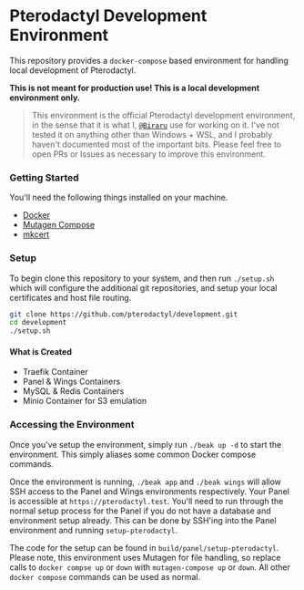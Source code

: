 # Pterodactyl Development Environment
This repository provides a `docker-compose` based environment for handling local development of Pterodactyl.

**This is not meant for production use! This is a local development environment only.**

> This environment is the official Pterodactyl development environment, in the sense that it is what
I, [`@Biraru`](https://github.com/Biraru) use for working on it. I've not tested it on anything
other than Windows + WSL, and I probably haven't documented most of the important bits. Please feel free to open
PRs or Issues as necessary to improve this environment.

### Getting Started
You'll need the following things installed on your machine.

* [Docker](https://docker.io)
* [Mutagen Compose](https://github.com/mutagen-io/mutagen-compose)
* [mkcert](https://github.com/FiloSottile/mkcert)

### Setup
To begin clone this repository to your system, and then run `./setup.sh` which will configure the
additional git repositories, and setup your local certificates and host file routing.

```sh
git clone https://github.com/pterodactyl/development.git
cd development
./setup.sh
```

#### What is Created
* Traefik Container
* Panel & Wings Containers
* MySQL & Redis Containers
* Minio Container for S3 emulation

### Accessing the Environment
Once you've setup the environment, simply run `./beak up -d` to start the environment. This simply aliases
some common Docker compose commands.

Once the environment is running, `./beak app` and `./beak wings` will allow SSH access to the Panel and
Wings environments respectively. Your Panel is accessible at `https://pterodactyl.test`. You'll need to
run through the normal setup process for the Panel if you do not have a database and environment setup
already. This can be done by SSH'ing into the Panel environment and running `setup-pterodactyl`.

The code for the setup can be found in `build/panel/setup-pterodactyl`. Please note, this environment uses
Mutagen for file handling, so replace calls to `docker compse up` or `down` with `mutagen-compose up` or `down`.
All other `docker compose` commands can be used as normal.
